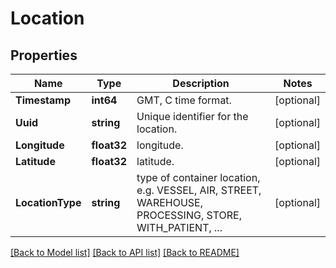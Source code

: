 # Location

## Properties
Name | Type | Description | Notes
------------ | ------------- | ------------- | -------------
**Timestamp** | **int64** | GMT, C time format. | [optional] 
**Uuid** | **string** | Unique identifier for the location. | [optional] 
**Longitude** | **float32** | longitude. | [optional] 
**Latitude** | **float32** | latitude. | [optional] 
**LocationType** | **string** | type of container location, e.g. VESSEL, AIR, STREET, WAREHOUSE, PROCESSING, STORE, WITH_PATIENT, ... | [optional] 

[[Back to Model list]](../README.md#documentation-for-models) [[Back to API list]](../README.md#documentation-for-api-endpoints) [[Back to README]](../README.md)


